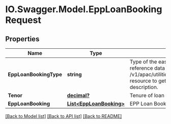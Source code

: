 # IO.Swagger.Model.EppLoanBookingRequest
## Properties

Name | Type | Description | Notes
------------ | ------------- | ------------- | -------------
**EppLoanBookingType** | **string** | Type of the easy payment plan loan booking.This is a reference data field. Please use /v1/apac/utilities/referenceData/{eppLoanBookingType} resource to get possible value of this field with description. | 
**Tenor** | [**decimal?**](BigDecimal.md) | Tenure of loan in months. | 
**EppLoanBooking** | [**List&lt;EppLoanBooking&gt;**](EppLoanBooking.md) | EPP Loan Booking Pre-process | 

[[Back to Model list]](../README.md#documentation-for-models) [[Back to API list]](../README.md#documentation-for-api-endpoints) [[Back to README]](../README.md)

